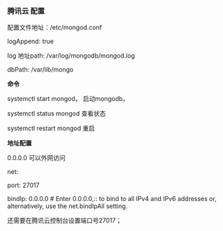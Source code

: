 ### 腾讯云 配置

配置文件地址：/etc/mongod.conf

logAppend: true

log 地址path: /var/log/mongodb/mongod.log

dbPath: /var/lib/mongo

**命令**

systemctl start mongod， 启动mongodb，

systemctl status mongod  查看状态

systemctl restart mongod 重启

**地址配置**

0.0.0.0 可以外网访问

net:

  port: 27017

  bindIp: 0.0.0.0  # Enter 0.0.0.0,:: to bind to all IPv4 and IPv6 addresses or, alternatively, use the net.bindIpAll setting.

还需要在腾讯云控制台设置端口号27017；



